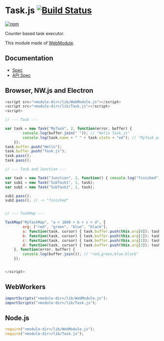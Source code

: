 # Task.js [![Build Status](https://travis-ci.org/uupaa/Task.js.svg)](https://travis-ci.org/uupaa/Task.js)

[![npm](https://nodei.co/npm/uupaa.task.js.svg?downloads=true&stars=true)](https://nodei.co/npm/uupaa.task.js/)

Counter based task executor.


This module made of [WebModule](https://github.com/uupaa/WebModule).

## Documentation
- [Spec](https://github.com/uupaa/Task.js/wiki/)
- [API Spec](https://github.com/uupaa/Task.js/wiki/Task)

## Browser, NW.js and Electron

```js
<script src="<module-dir>/lib/WebModule.js"></script>
<script src="<module-dir>/lib/Task.js"></script>
<script>

// --- Task ---

var task = new Task("MyTask", 2, function(error, buffer) {
        console.log(buffer.join(" ")); // "Hello Task.js"
        console.log(task.name + " " + task.state + "ed"); // "MyTask passed"
    });
task.buffer.push("Hello");
task.buffer.push("Task.js");
task.pass();
task.pass();

// --- Task and Junction ---

var task = new Task("Junction", 2, function() { console.log("finished"); });
var sub1 = new Task("SubTask1", 1, task);
var sub2 = new Task("SubTask2", 1, task);

sub1.pass();
sub2.pass(); // -> "finished"


// --- TaskMap ---

TaskMap("MyTaskMap", "a > 1000 > b + c > d", {
        arg: ["red", "green", "blue", "black"],
        a: function(task, cursor) { task.buffer.push(this.arg[0]); task.pass(); },
        b: function(task, cursor) { task.buffer.push(this.arg[1]); task.pass(); },
        c: function(task, cursor) { task.buffer.push(this.arg[2]); task.pass(); },
        d: function(task, cursor) { task.buffer.push(this.arg[3]); task.pass(); },
    }, function(error, buffer) {
        console.log(buffer.join()); // "red,green,blue,black"
    });


</script>
```

## WebWorkers

```js
importScripts("<module-dir>/lib/WebModule.js");
importScripts("<module-dir>/lib/Task.js");

```

## Node.js

```js
require("<module-dir>/lib/WebModule.js");
require("<module-dir>/lib/Task.js");

```


